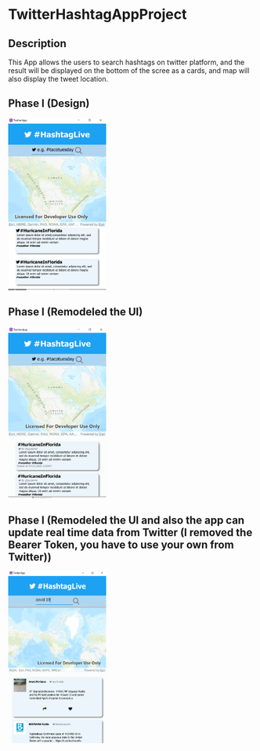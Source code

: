 # TwitterHashtagAppProject

## Description
 This App allows the users to search hashtags on twitter platform, and the result will be displayed on the 
 bottom of the scree as a cards, and map will also display the tweet location. 
 
## Phase I (Design)
 <img src="https://github.com/yousuf1997/TwitterHashtagAppProject/blob/master/Phase1.PNG" width="200" height="350">
 
## Phase I (Remodeled the UI)
 <img src="https://github.com/yousuf1997/TwitterHashtagAppProject/blob/master/Phase1-redesign.PNG" width="200" height="350">
 
 ## Phase I (Remodeled the UI and also the app can update real time data from Twitter (I removed the Bearer Token, you have to use your own from Twitter))
 <img src="https://github.com/yousuf1997/TwitterHashtagAppProject/blob/master/Phase-2-TwitterModel.PNG" width="200" height="350">
